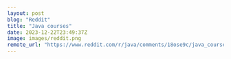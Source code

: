 ```yaml
---
layout: post
blog: "Reddit"
title: "Java courses"
date: 2023-12-22T23:49:37Z
image: images/reddit.png
remote_url: "https://www.reddit.com/r/java/comments/18ose9c/java_courses/"
---
```

